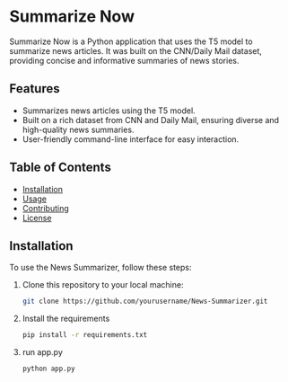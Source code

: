 # Summarize Now

Summarize Now is a Python application that uses the T5 model to summarize news articles. It was built on the CNN/Daily Mail dataset, providing concise and informative summaries of news stories.

## Features

- Summarizes news articles using the T5 model.
- Built on a rich dataset from CNN and Daily Mail, ensuring diverse and high-quality news summaries.
- User-friendly command-line interface for easy interaction.

## Table of Contents

- [Installation](#installation)
- [Usage](#usage)
- [Contributing](#contributing)
- [License](#license)

## Installation

To use the News Summarizer, follow these steps:

1. Clone this repository to your local machine:

   ```bash
   git clone https://github.com/yourusername/News-Summarizer.git
   ```
2. Install the requirements
   ```bash
   pip install -r requirements.txt 

3. run app.py
   ```bash
   python app.py 
